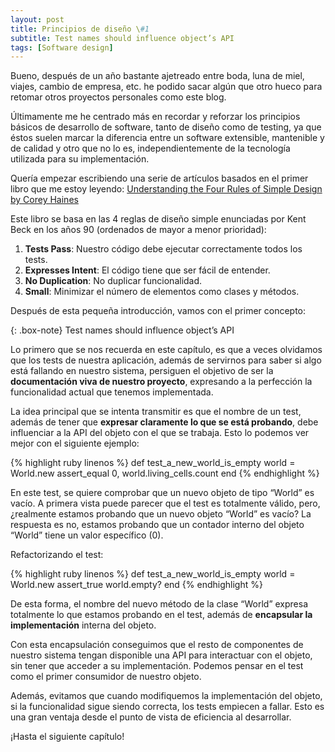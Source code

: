 ```yaml
---
layout: post
title: Principios de diseño \#1
subtitle: Test names should influence object’s API
tags: [Software design]
---
```


Bueno, después de un año bastante ajetreado entre boda, luna de miel, viajes, cambio de empresa, etc. he podido sacar algún que otro hueco para retomar otros proyectos personales como este blog.

Últimamente me he centrado más en recordar y reforzar los principios básicos de desarrollo de software, tanto de diseño como de testing, ya que éstos suelen marcar la diferencia entre un software extensible, mantenible y de calidad y otro que no lo es, independientemente de la tecnología utilizada para su implementación.

Quería empezar escribiendo una serie de artículos basados en el primer libro que me estoy leyendo: [Understanding the Four Rules of Simple Design by Corey Haines](https://leanpub.com/4rulesofsimpledesign)

Este libro se basa en las 4 reglas de diseño simple enunciadas por Kent Beck en los años 90 (ordenados de mayor a menor prioridad):

1. **Tests Pass**: Nuestro código debe ejecutar correctamente todos los tests.
2. **Expresses Intent**: El código tiene que ser fácil de entender.
3. **No Duplication**: No duplicar funcionalidad.
4. **Small**: Minimizar el número de elementos como clases y métodos.

Después de esta pequeña introducción, vamos con el primer concepto:

{: .box-note}
Test names should influence object’s API

Lo primero que se nos recuerda en este capítulo, es que a veces olvidamos que los tests de nuestra aplicación, además de servirnos para saber si algo está fallando en nuestro sistema, persiguen el objetivo de ser la **documentación viva de nuestro proyecto**, expresando a la perfección la funcionalidad actual que tenemos implementada.

La idea principal que se intenta transmitir es que el nombre de un test, además de tener que **expresar claramente lo que se está probando**, debe influenciar a la API del objeto con el que se trabaja. Esto lo podemos ver mejor con el siguiente ejemplo:

{% highlight ruby linenos %}
def test_a_new_world_is_empty
  world = World.new
  assert_equal 0, world.living_cells.count
end
{% endhighlight %}
	
En este test, se quiere comprobar que un nuevo objeto de tipo “World” es vacío. A primera vista puede parecer que el test es totalmente válido, pero, ¿realmente estamos probando que un nuevo objeto “World” es vacío? La respuesta es no, estamos probando que un contador interno del objeto “World” tiene un valor específico (0).

Refactorizando el test:

{% highlight ruby linenos %}
def test_a_new_world_is_empty
  world = World.new
  assert_true world.empty?
end
{% endhighlight %}

De esta forma, el nombre del nuevo método de la clase “World” expresa totalmente lo que estamos probando en el test, además de **encapsular la implementación** interna del objeto.

Con esta encapsulación conseguimos que el resto de componentes de nuestro sistema tengan disponible una API para interactuar con el objeto, sin tener que acceder a su implementación. Podemos pensar en el test como el primer consumidor de nuestro objeto.

Además, evitamos que cuando modifiquemos la implementación del objeto, si la funcionalidad sigue siendo correcta, los tests empiecen a fallar. Esto es una gran ventaja desde el punto de vista de eficiencia al desarrollar.

¡Hasta el siguiente capítulo!